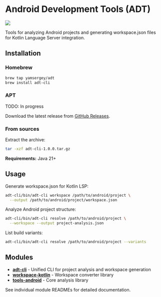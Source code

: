 # Android Development Tools (ADT)

[![](https://jitpack.io/v/yamsergey/yamsergey.adt.svg)](https://jitpack.io/#yamsergey/yamsergey.adt)

Tools for analyzing Android projects and generating workspace.json files for Kotlin Language Server integration.

## Installation

### Homebrew

```bash
brew tap yamsergey/adt
brew install adt-cli
```

### APT

TODO: In progress

Download the latest release from [GitHub Releases](https://github.com/yamsergey/yamsergey.adt/releases).

### From sources

Extract the archive:
```bash
tar -xzf adt-cli-1.0.0.tar.gz
```

**Requirements:** Java 21+

## Usage

Generate workspace.json for Kotlin LSP:
```bash
adt-cli/bin/adt-cli workspace /path/to/android/project \
  --output /path/to/android/project/workspace.json
```

Analyze Android project structure:
```bash
adt-cli/bin/adt-cli resolve /path/to/android/project \
  --workspace --output project-analysis.json
```

List build variants:
```bash
adt-cli/bin/adt-cli resolve /path/to/android/project --variants
```

## Modules

- **[adt-cli](adt-cli/)** - Unified CLI for project analysis and workspace generation
- **[workspace-kotlin](workspace-kotlin/)** - Workspace converter library
- **[tools-android](tools-android/)** - Core analysis library

See individual module READMEs for detailed documentation.
